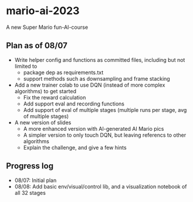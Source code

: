 # mario-ai-2023
A new Super Mario fun-AI-course

## Plan as of 08/07
- Write helper config and functions as committed files, including but not limited to
  - package dep as requirements.txt
  - support methods such as downsampling and frame stacking
- Add a new trainer colab to use DQN (instead of more complex algorithms) to get started
  - Fix the reward calculation
  - Add support eval and recording functions
  - Add support of eval of multiple stages (multiple runs per stage, avg of multiple stages)
- A new version of slides
  - A more enhanced version with AI-generated AI Mario pics
  - A simpler version to only touch DQN, but leaving referencs to other algorithms
  - Explain the challenge, and give a few hints

## Progress log
- 08/07: Initial plan
- 08/08: Add basic env/visual/control lib, and a visualization notebook of all 32 stages
